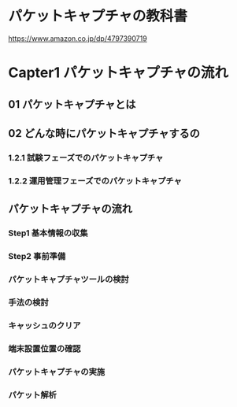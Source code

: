 # パケットキャプチャの教科書
https://www.amazon.co.jp/dp/4797390719

# Capter1 パケットキャプチャの流れ
## 01 パケットキャプチャとは
## 02 どんな時にパケットキャプチャするの
### 1.2.1 試験フェーズでのパケットキャプチャ
### 1.2.2 運用管理フェーズでのパケットキャプチャ
## パケットキャプチャの流れ
### Step1 基本情報の収集
### Step2 事前準備
### パケットキャプチャツールの検討
### 手法の検討
### キャッシュのクリア
### 端末設置位置の確認
### パケットキャプチャの実施
### パケット解析